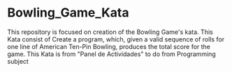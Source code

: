 # Bowling_Game_Kata
This repository is focused on creation of the Bowling Game's kata. This Kata consist of Create a program, which, given a valid sequence of rolls for one line of American Ten-Pin Bowling, produces the total score for the game. This Kata is from "Panel de Actividades" to do from Programming subject
